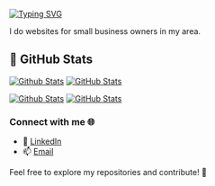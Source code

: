 [![Typing SVG](https://readme-typing-svg.demolab.com?font=winky+sans&weight=900&size=30&pause=1000&color=FFFFFF&width=435&lines=Hey%2C+Im+Jaakko;Website+Developer)](https://git.io/typing-svg)

I do websites for small business owners in my area.

## 🚀 GitHub Stats

[![Github Stats](https://github-readme-stats.vercel.app/api?username=JaakkoAromaki&show_icons=true&theme=dark#gh-dark-mode-only)](https://github.com/anuraghazra/github-readme-stats#gh-dark-mode-only)
[![GitHub Stats](https://github-readme-stats.vercel.app/api?username=JaakkoAromaki&show_icons=true&theme=default#gh-light-mode-only)](https://github.com/anuraghazra/github-readme-stats#gh-light-mode-only)

[![Github Stats](https://github-readme-stats.vercel.app/api/top-langs/?username=JaakkoAromaki&show_icons=true&theme=dark#gh-dark-mode-only)](https://github.com/anuraghazra/github-readme-stats#gh-dark-mode-only)
[![GitHub Stats](https://github-readme-stats.vercel.app/api/top-langs/?username=JaakkoAromaki&show_icons=true&theme=default#gh-light-mode-only)](https://github.com/anuraghazra/github-readme-stats#gh-light-mode-only)

### Connect with me 🌐
- 💼 [LinkedIn](YOUR_LINKEDIN_URL)
- 📫 [Email](mailto:YOUR_EMAIL)

Feel free to explore my repositories and contribute! 🚀
